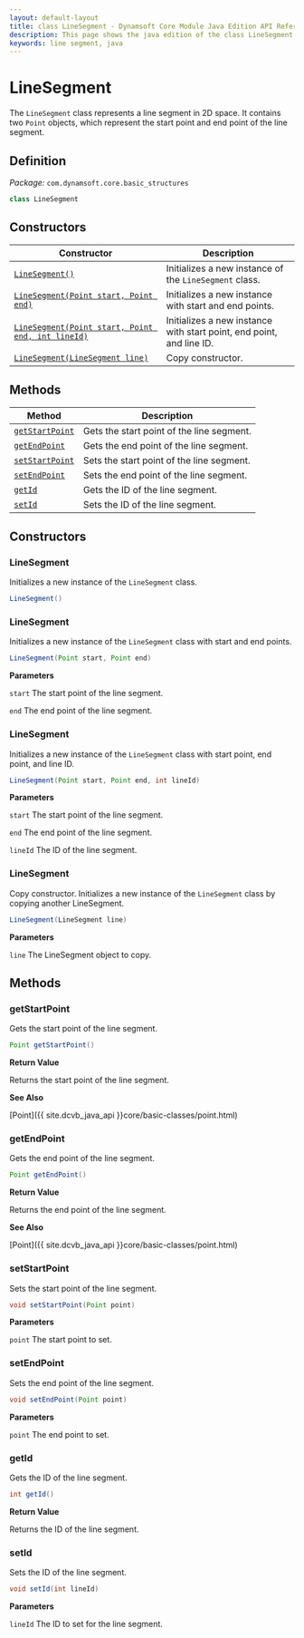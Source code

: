```yaml
---
layout: default-layout
title: class LineSegment - Dynamsoft Core Module Java Edition API Reference
description: This page shows the java edition of the class LineSegment in Dynamsoft Core Module.
keywords: line segment, java
---
```


# LineSegment

The `LineSegment` class represents a line segment in 2D space. It contains two `Point` objects, which represent the start point and end point of the line segment.

## Definition

*Package:* `com.dynamsoft.core.basic_structures`

```java
class LineSegment
```

## Constructors

| Constructor                          | Description                                      |
| ------------------------------- | ------------------------------------------------ |
| [`LineSegment()`](#linesegment) | Initializes a new instance of the `LineSegment` class. |
| [`LineSegment(Point start, Point end)`](#linesegment-1) | Initializes a new instance with start and end points. |
| [`LineSegment(Point start, Point end, int lineId)`](#linesegment-2) | Initializes a new instance with start point, end point, and line ID. |
| [`LineSegment(LineSegment line)`](#linesegment-3) | Copy constructor. |

## Methods

| Method | Description |
|--------|-------------|
| [`getStartPoint`](#getstartpoint) | Gets the start point of the line segment. |
| [`getEndPoint`](#getendpoint) | Gets the end point of the line segment. |
| [`setStartPoint`](#setstartpoint) | Sets the start point of the line segment. |
| [`setEndPoint`](#setendpoint) | Sets the end point of the line segment. |
| [`getId`](#getid) | Gets the ID of the line segment. |
| [`setId`](#setid) | Sets the ID of the line segment. |

## Constructors

### LineSegment

Initializes a new instance of the `LineSegment` class.

```java
LineSegment()
```

### LineSegment

Initializes a new instance of the `LineSegment` class with start and end points.

```java
LineSegment(Point start, Point end)
```

**Parameters**

`start` The start point of the line segment.

`end` The end point of the line segment.

### LineSegment

Initializes a new instance of the `LineSegment` class with start point, end point, and line ID.

```java
LineSegment(Point start, Point end, int lineId)
```

**Parameters**

`start` The start point of the line segment.

`end` The end point of the line segment.

`lineId` The ID of the line segment.

### LineSegment

Copy constructor. Initializes a new instance of the `LineSegment` class by copying another LineSegment.

```java
LineSegment(LineSegment line)
```

**Parameters**

`line` The LineSegment object to copy.

## Methods

### getStartPoint

Gets the start point of the line segment.

```java
Point getStartPoint()
```

**Return Value**

Returns the start point of the line segment.

**See Also**

[Point]({{ site.dcvb_java_api }}core/basic-classes/point.html)

### getEndPoint

Gets the end point of the line segment.

```java
Point getEndPoint()
```

**Return Value**

Returns the end point of the line segment.

**See Also**

[Point]({{ site.dcvb_java_api }}core/basic-classes/point.html)

### setStartPoint

Sets the start point of the line segment.

```java
void setStartPoint(Point point)
```

**Parameters**

`point` The start point to set.

### setEndPoint

Sets the end point of the line segment.

```java
void setEndPoint(Point point)
```

**Parameters**

`point` The end point to set.

### getId

Gets the ID of the line segment.

```java
int getId()
```

**Return Value**

Returns the ID of the line segment.

### setId

Sets the ID of the line segment.

```java
void setId(int lineId)
```

**Parameters**

`lineId` The ID to set for the line segment.
